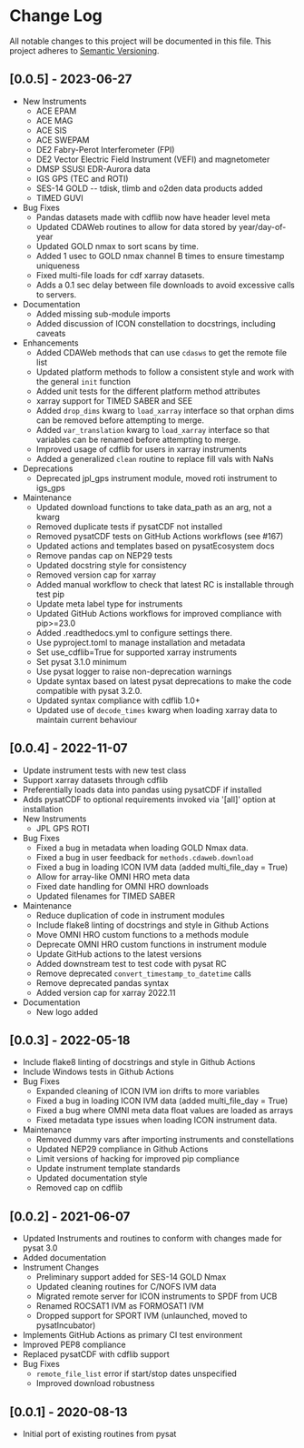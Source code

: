 # Change Log
All notable changes to this project will be documented in this file.
This project adheres to [Semantic Versioning](https://semver.org/).

## [0.0.5] - 2023-06-27
* New Instruments
  * ACE EPAM
  * ACE MAG
  * ACE SIS
  * ACE SWEPAM
  * DE2 Fabry-Perot Interferometer (FPI)
  * DE2 Vector Electric Field Instrument (VEFI) and magnetometer
  * DMSP SSUSI EDR-Aurora data
  * IGS GPS (TEC and ROTI)
  * SES-14 GOLD -- tdisk, tlimb and o2den data products added
  * TIMED GUVI
* Bug Fixes
  * Pandas datasets made with cdflib now have header level meta
  * Updated CDAWeb routines to allow for data stored by year/day-of-year
  * Updated GOLD nmax to sort scans by time.
  * Added 1 usec to GOLD nmax channel B times to ensure timestamp uniqueness
  * Fixed multi-file loads for cdf xarray datasets.
  * Adds a 0.1 sec delay between file downloads to avoid excessive calls
    to servers.
* Documentation
  * Added missing sub-module imports
  * Added discussion of ICON constellation to docstrings, including caveats
* Enhancements
  * Added CDAWeb methods that can use `cdasws` to get the remote file list
  * Updated platform methods to follow a consistent style and work with the
    general `init` function
  * Added unit tests for the different platform method attributes
  * xarray support for TIMED SABER and SEE
  * Added `drop_dims` kwarg to `load_xarray` interface so that orphan dims can
    be removed before attempting to merge.
  * Added `var_translation` kwarg to `load_xarray` interface so that variables can
    be renamed before attempting to merge.
  * Improved usage of cdflib for users in xarray instruments
  * Added a generalized `clean` routine to replace fill vals with NaNs
* Deprecations
  * Deprecated jpl_gps instrument module, moved roti instrument to igs_gps
* Maintenance
  * Updated download functions to take data_path as an arg, not a kwarg
  * Removed duplicate tests if pysatCDF not installed
  * Removed pysatCDF tests on GitHub Actions workflows (see #167)
  * Updated actions and templates based on pysatEcosystem docs
  * Remove pandas cap on NEP29 tests
  * Updated docstring style for consistency
  * Removed version cap for xarray
  * Added manual workflow to check that latest RC is installable through test pip
  * Update meta label type for instruments
  * Updated GitHub Actions workflows for improved compliance with pip>=23.0
  * Added .readthedocs.yml to configure settings there.
  * Use pyproject.toml to manage installation and metadata
  * Set use_cdflib=True for supported xarray instruments
  * Set pysat 3.1.0 minimum
  * Use pysat logger to raise non-deprecation warnings
  * Update syntax based on latest pysat deprecations to make the code compatible with pysat 3.2.0.
  * Updated syntax compliance with cdflib 1.0+
  * Updated use of `decode_times` kwarg when loading xarray data to maintain current behaviour


## [0.0.4] - 2022-11-07
* Update instrument tests with new test class
* Support xarray datasets through cdflib
* Preferentially loads data into pandas using pysatCDF if installed
* Adds pysatCDF to optional requirements invoked via '[all]' option at installation
* New Instruments
  * JPL GPS ROTI
* Bug Fixes
  * Fixed a bug in metadata when loading GOLD Nmax data.
  * Fixed a bug in user feedback for `methods.cdaweb.download`
  * Fixed a bug in loading ICON IVM data (added multi_file_day = True)
  * Allow for array-like OMNI HRO meta data
  * Fixed date handling for OMNI HRO downloads
  * Updated filenames for TIMED SABER
* Maintenance
  * Reduce duplication of code in instrument modules
  * Include flake8 linting of docstrings and style in Github Actions
  * Move OMNI HRO custom functions to a methods module
  * Deprecate OMNI HRO custom functions in instrument module
  * Update GitHub actions to the latest versions
  * Added downstream test to test code with pysat RC
  * Remove deprecated `convert_timestamp_to_datetime` calls
  * Remove deprecated pandas syntax
  * Added version cap for xarray 2022.11
* Documentation
  * New logo added

## [0.0.3] - 2022-05-18
* Include flake8 linting of docstrings and style in Github Actions
* Include Windows tests in Github Actions
* Bug Fixes
  * Expanded cleaning of ICON IVM ion drifts to more variables
  * Fixed a bug in loading ICON IVM data (added multi_file_day = True)
  * Fixed a bug where OMNI meta data float values are loaded as arrays
  * Fixed metadata type issues when loading ICON instrument data.
* Maintenance
  * Removed dummy vars after importing instruments and constellations
  * Updated NEP29 compliance in Github Actions
  * Limit versions of hacking for improved pip compliance
  * Update instrument template standards
  * Updated documentation style
  * Removed cap on cdflib

## [0.0.2] - 2021-06-07
* Updated Instruments and routines to conform with changes made for pysat 3.0
* Added documentation
* Instrument Changes
  * Preliminary support added for SES-14 GOLD Nmax
  * Updated cleaning routines for C/NOFS IVM data
  * Migrated remote server for ICON instruments to SPDF from UCB
  * Renamed ROCSAT1 IVM as FORMOSAT1 IVM
  * Dropped support for SPORT IVM (unlaunched, moved to pysatIncubator)
* Implements GitHub Actions as primary CI test environment
* Improved PEP8 compliance
* Replaced pysatCDF with cdflib support
* Bug Fixes
  * `remote_file_list` error if start/stop dates unspecified
  * Improved download robustness

## [0.0.1] - 2020-08-13
* Initial port of existing routines from pysat
